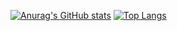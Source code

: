 [![Anurag's GitHub stats](https://github-readme-stats.vercel.app/api?username=heisaman&count_private=true&theme=monokai&show_icons=true)](https://github.com/anuraghazra/github-readme-stats)
[![Top Langs](https://github-readme-stats.vercel.app/api/top-langs/?username=heisaman&count_private=true&theme=monokai&show_icons=true&hide=javascript,html)](https://github.com/anuraghazra/github-readme-stats)

<!--
**heisaman/heisaman** is a ✨ _special_ ✨ repository because its `README.md` (this file) appears on your GitHub profile.

Here are some ideas to get you started:

- 🔭 I’m currently working on ...
- 🌱 I’m currently learning ...
- 👯 I’m looking to collaborate on ...
- 🤔 I’m looking for help with ...
- 💬 Ask me about ...
- 📫 How to reach me: ...
- 😄 Pronouns: ...
- ⚡ Fun fact: ...
-->
